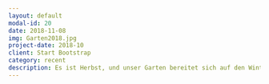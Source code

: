 ```yaml
---
layout: default
modal-id: 20
date: 2018-11-08
img: Garten2018.jpg
project-date: 2018-10
client: Start Bootstrap
category: recent 
description: Es ist Herbst, und unser Garten bereitet sich auf den Winterschlaf vor. Wir helfen ihm ein bisschen dabei, damit er uns auch im nächsten Jahr eine reiche Kartoffelernte und andere leckere Sachen schenkt!
---
```

